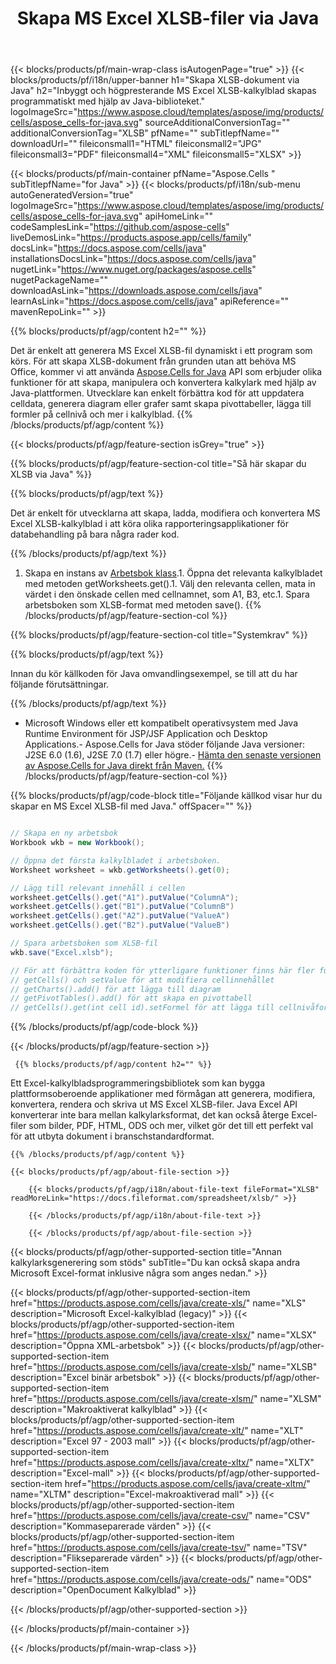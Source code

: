 ﻿---
title: Skapa MS Excel XLSB-filer via Java 
url: /sv/java/create-xlsb/ 
description: Java Exempelkod för att generera XLSB-dokument. Använd den här koden för att skapa MS Excel XLSB-filer inom Java-baserade skrivbords- eller webbapplikationer.
---
{{< blocks/products/pf/main-wrap-class isAutogenPage="true" >}}
{{< blocks/products/pf/i18n/upper-banner h1="Skapa XLSB-dokument via Java" h2="Inbyggt och högpresterande MS Excel XLSB-kalkylblad skapas programmatiskt med hjälp av Java-biblioteket." logoImageSrc="https://www.aspose.cloud/templates/aspose/img/products/cells/aspose_cells-for-java.svg" sourceAdditionalConversionTag="" additionalConversionTag="XLSB" pfName="" subTitlepfName="" downloadUrl="" fileiconsmall1="HTML" fileiconsmall2="JPG" fileiconsmall3="PDF" fileiconsmall4="XML" fileiconsmall5="XLSX" >}}

{{< blocks/products/pf/main-container pfName="Aspose.Cells " subTitlepfName="for Java" >}}
{{< blocks/products/pf/i18n/sub-menu autoGeneratedVersion="true" logoImageSrc="https://www.aspose.cloud/templates/aspose/img/products/cells/aspose_cells-for-java.svg" apiHomeLink="" codeSamplesLink="https://github.com/aspose-cells" liveDemosLink="https://products.aspose.app/cells/family" docsLink="https://docs.aspose.com/cells/java" installationsDocsLink="https://docs.aspose.com/cells/java" nugetLink="https://www.nuget.org/packages/aspose.cells" nugetPackageName="" downloadAsLink="https://downloads.aspose.com/cells/java" learnAsLink="https://docs.aspose.com/cells/java" apiReference="" mavenRepoLink="" >}}

{{% blocks/products/pf/agp/content h2="" %}}

 Det är enkelt att generera MS Excel XLSB-fil dynamiskt i ett program som körs. För att skapa XLSB-dokument från grunden utan att behöva MS Office, kommer vi att använda
 [Aspose.Cells for Java](https://products.aspose.com/cells/java) 
 API som erbjuder olika funktioner för att skapa, manipulera och konvertera kalkylark med hjälp av Java-plattformen. Utvecklare kan enkelt förbättra kod för att uppdatera celldata, generera diagram eller grafer samt skapa pivottabeller, lägga till formler på cellnivå och mer i kalkylblad.
{{% /blocks/products/pf/agp/content %}}

{{< blocks/products/pf/agp/feature-section isGrey="true" >}}

{{% blocks/products/pf/agp/feature-section-col title="Så här skapar du XLSB via Java" %}}

{{% blocks/products/pf/agp/text %}}

 Det är enkelt för utvecklarna att skapa, ladda, modifiera och konvertera MS Excel XLSB-kalkylblad i att köra olika rapporteringsapplikationer för databehandling på bara några rader kod.

{{% /blocks/products/pf/agp/text %}}

1. Skapa en instans av [Arbetsbok klass](https://reference.aspose.com/cells/java/com.aspose.cells/Workbook).1. Öppna det relevanta kalkylbladet med metoden getWorksheets.get().1. Välj den relevanta cellen, mata in värdet i den önskade cellen med cellnamnet, som A1, B3, etc.1. Spara arbetsboken som XLSB-format med metoden save().
{{% /blocks/products/pf/agp/feature-section-col %}}

{{% blocks/products/pf/agp/feature-section-col title="Systemkrav" %}}

{{% blocks/products/pf/agp/text %}}

Innan du kör källkoden för Java omvandlingsexempel, se till att du har följande förutsättningar.  

{{% /blocks/products/pf/agp/text %}}

- Microsoft Windows eller ett kompatibelt operativsystem med Java Runtime Environment för JSP/JSF Application och Desktop Applications.- Aspose.Cells for Java stöder följande Java versioner: J2SE 6.0 (1.6), J2SE 7.0 (1.7) eller högre.- [Hämta den senaste versionen av Aspose.Cells for Java direkt från Maven.](https://docs.aspose.com/cells/java/installation/) 
{{% /blocks/products/pf/agp/feature-section-col %}}

{{% blocks/products/pf/agp/code-block title="Följande källkod visar hur du skapar en MS Excel XLSB-fil med Java." offSpacer="" %}}

```cs

// Skapa en ny arbetsbok
Workbook wkb = new Workbook();

// Öppna det första kalkylbladet i arbetsboken.
Worksheet worksheet = wkb.getWorksheets().get(0);

// Lägg till relevant innehåll i cellen
worksheet.getCells().get("A1").putValue("ColumnA");
worksheet.getCells().get("B1").putValue("ColumnB")
worksheet.getCells().get("A2").putValue("ValueA")
worksheet.getCells().get("B2").putValue("ValueB")

// Spara arbetsboken som XLSB-fil
wkb.save("Excel.xlsb"); 

// För att förbättra koden för ytterligare funktioner finns här fler funktioner
// getCells() och setValue för att modifiera cellinnehållet
// getCharts().add() för att lägga till diagram
// getPivotTables().add() för att skapa en pivottabell
// getCells().get(int cell id).setFormel för att lägga till cellnivåformel


```

{{% /blocks/products/pf/agp/code-block %}}

{{< /blocks/products/pf/agp/feature-section >}}

<!-- aboutfile Starts -->

     
     {{% blocks/products/pf/agp/content h2="" %}}

 Ett Excel-kalkylbladsprogrammeringsbibliotek som kan bygga plattformsoberoende applikationer med förmågan att generera, modifiera, konvertera, rendera och skriva ut MS Excel XLSB-filer. Java Excel API konverterar inte bara mellan kalkylarksformat, det kan också återge Excel-filer som bilder, PDF, HTML, ODS och mer, vilket gör det till ett perfekt val för att utbyta dokument i branschstandardformat.



    {{% /blocks/products/pf/agp/content %}}

    {{< blocks/products/pf/agp/about-file-section >}}

        {{< blocks/products/pf/agp/i18n/about-file-text fileFormat="XLSB" readMoreLink="https://docs.fileformat.com/spreadsheet/xlsb/" >}}

        {{< /blocks/products/pf/agp/i18n/about-file-text >}}

        {{< /blocks/products/pf/agp/about-file-section >}}

          

<!-- aboutfile Ends -->

{{< blocks/products/pf/agp/other-supported-section title="Annan kalkylarksgenerering som stöds" subTitle="Du kan också skapa andra Microsoft Excel-format inklusive några som anges nedan." >}}

{{< blocks/products/pf/agp/other-supported-section-item href="https://products.aspose.com/cells/java/create-xls/" name="XLS" description="Microsoft Excel-kalkylblad (legacy)" >}} 
{{< blocks/products/pf/agp/other-supported-section-item href="https://products.aspose.com/cells/java/create-xlsx/" name="XLSX" description="Öppna XML-arbetsbok" >}} 
{{< blocks/products/pf/agp/other-supported-section-item href="https://products.aspose.com/cells/java/create-xlsb/" name="XLSB" description="Excel binär arbetsbok" >}} 
{{< blocks/products/pf/agp/other-supported-section-item href="https://products.aspose.com/cells/java/create-xlsm/" name="XLSM" description="Makroaktiverat kalkylblad" >}} 
{{< blocks/products/pf/agp/other-supported-section-item href="https://products.aspose.com/cells/java/create-xlt/" name="XLT" description="Excel 97 - 2003 mall" >}} 
{{< blocks/products/pf/agp/other-supported-section-item href="https://products.aspose.com/cells/java/create-xltx/" name="XLTX" description="Excel-mall" >}} 
{{< blocks/products/pf/agp/other-supported-section-item href="https://products.aspose.com/cells/java/create-xltm/" name="XLTM" description="Excel-makroaktiverad mall" >}} 
{{< blocks/products/pf/agp/other-supported-section-item href="https://products.aspose.com/cells/java/create-csv/" name="CSV" description="Kommaseparerade värden" >}} 
{{< blocks/products/pf/agp/other-supported-section-item href="https://products.aspose.com/cells/java/create-tsv/" name="TSV" description="Flikseparerade värden" >}} 
{{< blocks/products/pf/agp/other-supported-section-item href="https://products.aspose.com/cells/java/create-ods/" name="ODS" description="OpenDocument Kalkylblad" >}} 

{{< /blocks/products/pf/agp/other-supported-section >}}

{{< /blocks/products/pf/main-container >}}
    
{{< /blocks/products/pf/main-wrap-class >}}
